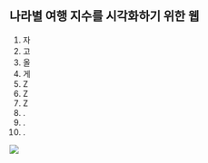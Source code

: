 ## 나라별 여행 지수를 시각화하기 위한 웹

1. 자
2. 고
3. 올
4. 게
5. Z
6. Z
7. Z
8. .
9. .
10. .

<p>
 <img src="https://github.com/jenihun/bigdata_project/assets/66957765/f3a872a7-6a23-402f-b575-fa4ac1eee931">
 </p>

